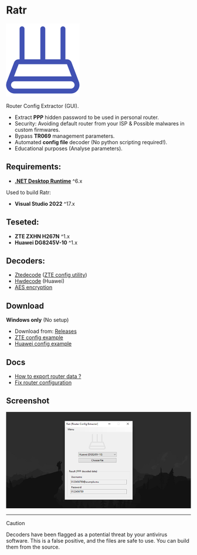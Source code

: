 # Ratr

[![Ratr](./.static/icon.svg)](#)

Router Config Extractor (GUI).  

* Extract **PPP** hidden password to be used in personal router.
* Security: Avoiding default router from your ISP & Possible malwares in custom firmwares.
* Bypass **TR069** management parameters.
* Automated **config file** decoder (No python scripting required!).
* Educational purposes (Analyse parameters).

## Requirements:

* [**.NET Desktop Runtime**](https://dotnet.microsoft.com/en-us/download/dotnet/thank-you/runtime-desktop-6.0.23-windows-x64-installer) ^6.x

Used to build Ratr:

* **Visual Studio 2022** ^17.x

## Teseted:

* **ZTE ZXHN H267N** ^1.x
* **Huawei DG8245V-10** ^1.x

## Decoders:

* [Ztedecode](https://github.com/Jakiboy/Ztedecode) ([ZTE config utility](https://github.com/mkst/zte-config-utility))
* [Hwdecode](https://github.com/Jakiboy/Hwdecode) (Huawei)
* [AES encryption](https://pypi.org/project/pycryptodomex/)

## Download

**Windows only** (No setup)

* Download from: [Releases](https://github.com/Jakiboy/Ratr/releases)
* [ZTE config example](https://github.com/Jakiboy/Ratr/raw/refs/heads/main/.static/zte.example.bin)
* [Huawei config example](https://github.com/Jakiboy/Ratr/raw/refs/heads/main/.static/huawei.example.xml)

## Docs

* [How to export router data ?](https://github.com/Jakiboy/Ratr/blob/main/How.md)
* [Fix router configuration](https://github.com/Jakiboy/Ratr/blob/main/Config.md)

## Screenshot

[![screenshot](./.static/screenshot.jpg)](#)

---

> [!CAUTION]
> Decoders have been flagged as a potential threat by your antivirus software. This is a false positive, and the files are safe to use. You can build them from the source.
